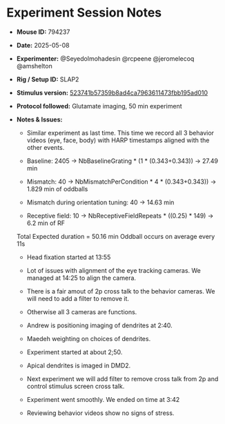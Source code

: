 # Experiment Session Notes

- **Mouse ID:** 794237
- **Date:** 2025-05-08
- **Experimenter:** @Seyedolmohadesin @rcpeene @jeromelecoq @amshelton
- **Rig / Setup ID:** SLAP2
- **Stimulus version:** [523741b57359b8ad4ca7963611473fbb195ad010]( https://github.com/AllenNeuralDynamics/openscope-community-predictive-processing/blob/523741b57359b8ad4ca7963611473fbb195ad010/code/stimulus-control/src/Standard_oddball_slap2.bonsai)
- **Protocol followed:** Glutamate imaging, 50 min experiment
- **Notes & Issues:**
    - Similar experiment as last time. This time we record all 3 behavior videos (eye, face, body) with HARP timestamps aligned with the other events.
    
    - Baseline: 2405 -> NbBaselineGrating * (1 * (0.343+0.343)) -> 27.49 min
    - Mismatch: 40 -> NbMismatchPerCondition * 4 * (0.343+0.343)) -> 1.829 min of oddballs
    - Mismatch during orientation tuning: 40 -> 14.63 min
    - Receptive field: 10 -> NbReceptiveFieldRepeats * ((0.25) * 149) -> 6.2 min of RF
    
    Total Expected duration = 50.16 min 
    Oddball occurs on average every  11s

    - Head fixation started at 13:55
    - Lot of issues with alignment of the eye tracking cameras. We managed at 14:25 to align the camera.
    - There is a fair amout of 2p cross talk to the behavior cameras. We will need to add a filter to remove it.
    - Otherwise all 3 cameras are functions.
    - Andrew is positioning imaging of dendrites at 2:40. 
    - Maedeh weighting on choices of dendrites.
    - Experiment started at about 2;50. 
    - Apical dendrites is imaged in DMD2.
    - Next experiment we will add filter to remove cross talk from 2p and control stimulus screen cross talk. 

    - Experiment went smoothly. We ended on time at 3:42
    - Reviewing behavior videos show no signs of stress. 
  
